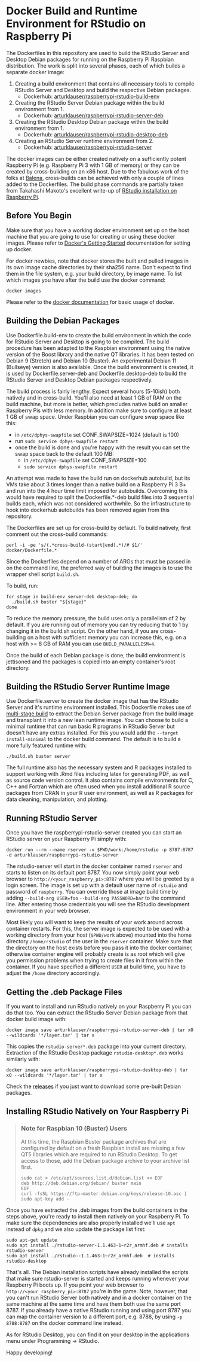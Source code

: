 # Docker Build and Runtime Environment for RStudio on Raspberry Pi

The Dockerfiles in this repository are used to build the RStudio Server and
Desktop Debian packages for running on the Raspberry Pi Raspbian
distribution. The work is split into several phases, each of which builds a
separate docker image:
  1. Creating a build environment that contains all necessary tools to compile
     RStudio Server and Desktop and build the respective Debian packages.
     * Dockerhub: [arturklauser/raspberrypi-rstudio-build-env](https://hub.docker.com/r/arturklauser/raspberrypi-rstudio-build-env)
  2. Creating the RStudio Server Debian package within the build environment
     from 1.
     * Dockerhub: [arturklauser/raspberrypi-rstudio-server-deb](https://hub.docker.com/r/arturklauser/raspberrypi-rstudio-server-deb)
  3. Creating the RStudio Desktop Debian package within the build environment
     from 1.
     * Dockerhub: [arturklauser/raspberrypi-rstudio-desktop-deb](https://hub.docker.com/r/arturklauser/raspberrypi-rstudio-desktop-deb)
  4. Creating an RStudio Server runtime environment from 2.
     * Dockerhub: [arturklauser/raspberrypi-rstudio-server](https://hub.docker.com/r/arturklauser/raspberrypi-rstudio-server)
     
The docker images can be either created natively on a sufficiently potent
Raspberry Pi (e.g. Raspberry Pi 3 with 1 GB of memory) or they can be created
by cross-building on an x86 host. Due to the fabulous work of the folks at
[Balena](https://www.balena.io/docs/reference/base-images/base-images/),
cross-builds can be achieved with only a couple of lines added to the
Dockerfiles. The build phase commands are partially taken from Takahashi
Makoto's excellent write-up of [RStudio installation on Raspberry
Pi](http://herb.h.kobe-u.ac.jp/raspiinfo/rstudio_en.html).

## Before You Begin
Make sure that you have a working docker environment set up on the host machine
that you are going to use for creating or using these docker images. Please
refer to [Docker's Getting Started](https://docs.docker.com/get-started/)
documentation for setting up docker.

For docker newbies, note that docker stores the built and pulled images in its
own image cache directories by their sha256 name. Don't expect to find them in
the file system, e.g. your build directory, by image name. To list which images
you have after the build use the docker command:
```
docker images
```
Please refer to the
[docker documentation](https://docs.docker.com/engine/reference/commandline/docker/)
for basic usage of docker.

## Building the Debian Packages
Use Dockerfile.build-env to create the build environment in which the code for
RStudio Server and Desktop is going to be compiled. The build procedure has
been adapted to the Raspbian environment using the native version of the Boost
library and the native QT libraries. It has been tested on Debian 9 (Stretch)
and  Debian 10 (Buster). An experimental Debian 11 (Bullseye) version is also
available. Once the build environment is created, it is used by
Dockerfile.server-deb and Dockerfile.desktop-deb to build the RStudio Server and
Desktop Debian packages respectively.

The build process is fairly lengthy. Expect several hours (5-10ish) both
natively and in cross-build. You'll also need at least 1 GB of RAM on the build
machine, but more is better, which precludes native build on smaller Raspberry
Pis with less memory. In addition make sure to configure at least 1 GB of swap
space. Under Raspbian you can configure swap space like this:
  * in `/etc/dphys-swapfile` set CONF_SWAPSIZE=1024 (default is 100)
  * run `sudo service dphys-swapfile restart`
  * once the build is done and you're happy with the result you can set
    the swap space back to the default 100 MB:
    * in `/etc/dphys-swapfile` set CONF_SWAPSIZE=100
    * `sudo service dphys-swapfile restart`

An attempt was made to have the build run on dockerhub autobuild, but its VMs
take about 3 times longer than a native build on a Raspberry Pi 3 B+ and run
into the 4 hour time limit imposed for autobuilds. Overcoming this would have
required to split the Dockerfile.\*\-deb build files into 3 sequential builds
each, which was not considered worthwhile. So the infrastructure to hook into
dockerhub autobuilds has been removed again from this repository.

The Dockerfiles are set up for cross-build by default. To build natively, first
comment out the cross-build commands:
```
perl -i -pe 's/(.*cross-build-(start|end).*)/# $1/' docker/Dockerfile.*
```

Since the Dockerfiles depend on a number of ARGs that must be passed in on the
command line, the preferred way of building the images is to use the wrapper
shell script `build.sh`.

To build, run:
```
for stage in build-env server-deb desktop-deb; do
  ./build.sh buster "${stage}"
done
```

To reduce the memory pressure, the build uses only a parallelism of 2 by
default. If you are running out of memory you can try reducing that to 1 by
changing it in the build.sh script. On the other hand, if you are cross-building
on a host with sufficient memory you can increase this, e.g. on a host with >= 8
GB of RAM you can use `BUILD_PARALLELISM=4`.

Once the build of each Debian package is done, the build environment is
jettisoned and the packages is copied into an empty container's root directory.

## Building the RStudio Server Runtime Image
Use Dockerfile.server to create the docker image that has the RStudio Server
and it's runtime environment installed. This Dockerfile makes use of
[multi-stage
build](https://docs.docker.com/develop/develop-images/multistage-build/) to
extract the Debian Server package from the build image and transplant it into a
new lean runtime image. You can choose to build a minimal runtime that can run
basic R programs in RStudio Server but doesn't have any extras installed. For
this you would add the `--target install-minimal` to the docker build command.
The default is to build a more fully featured runtime with:
```
./build.sh buster server
```
The full runtime also has the necessary system and R packages installed to
support working with .Rmd files including latex for generating PDF, as well as
source code version control. It also contains compile environments for C, C++
and Fortran which are often used when you install additional R source packages
from CRAN in your R user environment, as well as R packages for data cleaning,
manipulation, and plotting.

## Running RStudio Server
Once you have the raspberrypi-rstudio-server created you can start an RStudio
server on your Raspberry Pi simply with:
```
docker run --rm --name rserver -v $PWD/work:/home/rstudio -p 8787:8787 -d arturklauser/raspberrypi-rstudio-server
```
The rstudio-server will start in the docker container named `rserver` and
starts to listen on its default port 8787. You now simply point your web
browser to `http://<your_raspberry_pi>:8787` where you will be greeted by a
login screen.  The image is set up with a default user name of `rstudio` and
password of `raspberry`. You can override those at image build time by adding
`--build-arg USER=foo` `--build-arg PASSWORD=bar` to the command line. After
entering those credentials you will see the RStudio development environment in
your web browser.

Most likely you will want to keep the results of your work around across
container restarts. For this, the server image is expected to be used with a
working directory from your host (`$PWD/work` above) mounted into the home
directory `/home/rstudio` of the user in the `rserver` container. Make sure that
the directory on the host exists before you pass it into the docker container,
otherwise container engine will probably create is as root which will give you
permission problems when trying to create files in it from within the container.
If you have specified a different `USER` at build time, you have to adjust the
`/home` directory accordingly.

## Getting the .deb Package Files
If you want to install and run RStudio natively on your Raspberry Pi you can do
that too. You can extract the RStudio Server Debian package from that docker
build image with:
```
docker image save arturklauser/raspberrypi-rstudio-server-deb | tar xO --wildcards '*/layer.tar' | tar x
```
This copies the `rstudio-server*.deb` package into your current directory.
Extraction of the RStudio Desktop package `rstudio-desktop*.deb` works
similarly with:
```
docker image save arturklauser/raspberrypi-rstudio-desktop-deb | tar xO --wildcards '*/layer.tar' | tar x
```
Check the [releases](https://github.com/ArturKlauser/raspberrypi-rstudio/releases)
if you just want to download some pre-built Debian packages.

## Installing RStudio Natively on Your Raspberry Pi

> ### Note for Raspbian 10 (Buster) Users
> At this time, the Raspbian Buster package archives that are configured by
> default on a fresh Raspbian install are missing a few QT5 libraries which are
> required to run RStudio Desktop. To get access to those, add the Debian package
> archive to your archive list first.
> ```
> sudo cat > /etc/apt/sources.list.d/debian.list << EOF
> deb http://deb.debian.org/debian/ buster main
> EOF
> curl -fsSL https://ftp-master.debian.org/keys/release-10.asc | sudo apt-key add -
> ```

Once you have extracted the .deb images from the build containers in the steps
above, you're ready to install them natively on your Raspberry Pi. To make sure
the dependencies are also properly installed we'll use `apt` instead of `dpkg`
and we also update the package list first:
```
sudo apt-get update
sudo apt install ./rstudio-server-1.1.463-1~r2r_armhf.deb # installs rstudio-server
sudo apt install ./rstudio--1.1.463-1~r2r_armhf.deb  # installs rstudio-desktop
```
That's all. The Debian installation scripts have already installed the scripts
that make sure rstudio-server is started and keeps running whenever your
Raspberry Pi boots up. If you point your web browser to
`http://<your_raspberry_pi>:8787` you're in the game. Note, however, that you
can't run RStudio Server both natively and in a docker container on the same
machine at the same time and have them both use the same port 8787. If you
already have a native RStudio running and using port 8787 you can map the
container version to a different port, e.g. 8788, by using `-p 8788:8787` on
the docker command line instead.

As for RStudio Desktop, you can find it on your desktop in the applications
menu under Programming -> RStudio.

Happy developing!
